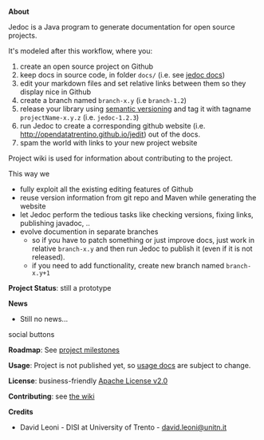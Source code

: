 
**About**

Jedoc is a Java program to generate documentation for open source projects. 

It's modeled after this workflow, where you:

1) create an open source project on Github
2) keep docs in source code, in folder `docs/` (i.e. see [jedoc docs](docs))
3) edit your markdown files and set relative links between them so they display nice in Github
4) create a branch named `branch-x.y` (i.e `branch-1.2`)
5) release your library using <a href="http://semver.org" target="_blank">semantic versioning</a> and tag it with tagname `projectName-x.y.z` (i.e. `jedoc-1.2.3`)
6) run Jedoc to create a corresponding github website (i.e. http://opendatatrentino.github.io/jedit) out of the docs. 
7) spam the world with links to your new project website

Project wiki is used for information about contributing to the project.

This way we 

* fully exploit all the existing editing features of Github
* reuse version information from git repo and Maven while generating the website
* let Jedoc perform the tedious tasks like checking versions, fixing links, publishing javadoc, ..
* evolve documention in separate branches
    * so if you have to patch something or just improve docs, just work in relative `branch-x.y` and then run Jedoc to publish it (even if it is not released).
    * if you need to add functionality, create new branch named `branch-x.y+1`


**Project Status**: still a prototype

**News**

* Still no news...

social buttons

**Roadmap**: See [project milestones](../../milestones)

**Usage**: Project is not published yet, so [usage docs](docs) are subject to change. 

**License**: business-friendly [Apache License v2.0](LICENSE.txt)

**Contributing**: see [the wiki](../../wiki)

**Credits**

* David Leoni - DISI at University of Trento - david.leoni@unitn.it
